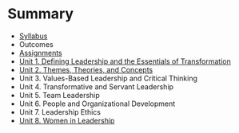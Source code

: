 # Summary

* [Syllabus](README.md)
* Outcomes
* [Assignments](assignments.md)
* [Unit 1. Defining Leadership and the Essentials of Transformation](chapter1.md)
* [Unit 2. Themes, Theories, and Concepts ](unit-2.md)
* Unit 3. Values-Based Leadership and Critical Thinking
* Unit 4. Transformative and Servant Leadership
* Unit 5. Team Leadership
* Unit 6. People and Organizational Development
* Unit 7. Leadership Ethics
* [Unit 8. Women in Leadership](so-what-now-what.md)

